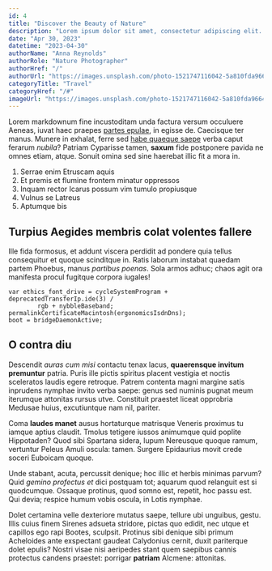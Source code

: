 ```yaml
---
id: 4
title: "Discover the Beauty of Nature"
description: "Lorem ipsum dolor sit amet, consectetur adipiscing elit. Duis quis est sagittis, maximus purus in, vulputate velit. Nam laoreet faucibus enim eget dignissim. Fusce pharetra ac elit quis consectetur. Morbi euismod purus sed elit lobortis, id pretium ex gravida. Vivamus venenatis, est in tempus luctus, dui orci lobortis ipsum, at malesuada sapien sem ac odio."
date: "Apr 30, 2023"
datetime: "2023-04-30"
authorName: "Anna Reynolds"
authorRole: "Nature Photographer"
authorHref: "/"
authorUrl: "https://images.unsplash.com/photo-1521747116042-5a810fda9664?ixlib=rb-4.0.3&ixid=MnwxMjA3fDB8MHxzZWFyY2h8MXx8bmF0dXJlJTIwcGhvdG9ncmFwaGVyJTIwc2hvcHBpbmclMjBwcm92aWRlcnx8MHx8fHwxNjE5MTgxNzQ2&auto=format&fit=crop&w=500&q=60"
categoryTitle: "Travel"
categoryHref: "/#"
imageUrl: "https://images.unsplash.com/photo-1521747116042-5a810fda9664?ixlib=rb-4.0.3&ixid=MnwxMjA3fDB8MHxzZWFyY2h8MXx8bmF0dXJlJTIwcGhvdG9ncmFwaGVyJTIwc2hvcHBpbmclMjBwcm92aWRlcnx8MHx8fHwxNjE5MTgxNzQ2&auto=format&fit=crop&w=2070&q=80"
---
```


Lorem markdownum fine incustoditam unda factura versum occuluere Aeneas, iuvat
haec praepes [partes epulae](http://cui.com/), in egisse de. Caecisque ter
manus. Munere in exhalat, ferre sed [habe quaeque saepe](http://ne.org/fretum)
verba caput ferarum _nubila_? Patriam Cyparisse tamen, **saxum** fide postponere
pavida ne omnes etiam, atque. Sonuit omina sed sine haerebat illic fit a mora
in.

1. Serrae enim Etruscam aquis
2. Et premis et flumine frontem minatur oppressos
3. Inquam rector Icarus possum vim tumulo propiusque
4. Vulnus se Latreus
5. Aptumque bis

## Turpius Aegides membris colat volentes fallere

Ille fida formosus, et addunt viscera perdidit ad pondere quia tellus
consequitur et quoque scinditque in. Ratis laborum instabat quaedam partem
Phoebus, manus _partibus poenas_. Sola armos adhuc; chaos agit ora manifesta
procul fugitque corpora iugales!

    var ethics_font_drive = cycleSystemProgram + deprecatedTransferIp.ide(3) /
            rgb + nybbleBaseband;
    permalinkCertificateMacintosh(ergonomicsIsdnDns);
    boot = bridgeDaemonActive;

## O contra diu

Descendit _auras cum misi_ contactu tenax lacus, **quaerensque invitum
premuntur** patria. Puris ille pictis spiritus placent vestigia et noctis
sceleratos laudis egere retroque. Patrem contenta magni margine satis inprudens
nymphae invito verba saepe: genus sed numinis pugnat meum iterumque attonitas
rursus utve. Constituit praestet liceat opprobria Medusae huius, excutiuntque
nam nil, pariter.

Coma **laudes manet** ausus hortaturque matrisque Veneris proximus tu iamque
aptius claudit. Tmolus tetigere iussos animumque quid poplite Hippotaden? Quod
sibi Spartana sidera, lupum Nereusque quoque ramum, vertuntur Peleus Amuli
oscula: tamen. Surgere Epidaurius movit crede soceri Euboicam quoque.

Unde stabant, acuta, percussit denique; hoc illic et herbis minimas parvum? Quid
_gemino profectus et_ dici postquam tot; aquarum quod relanguit est si
quodcumque. Ossaque protinus, quod somno est, repetit, hoc passu est. Qui devia;
respice humum vobis oscula, in Lotis nymphae.

Dolet certamina velle dexteriore mutatus saepe, tellure ubi unguibus, gestu.
Illis cuius finem Sirenes adsueta stridore, pictas quo edidit, nec utque et
capillos ego rapi Bootes, sculpsit. Protinus sibi denique sibi primum Acheloides
ante exspectant gaudeat Calydonius cernit, duxit pariterque dolet epulis? Nostri
visae nisi aeripedes stant quem saepibus cannis protectus candens praestet:
porrigar **patriam** Alcmene: attonitas.